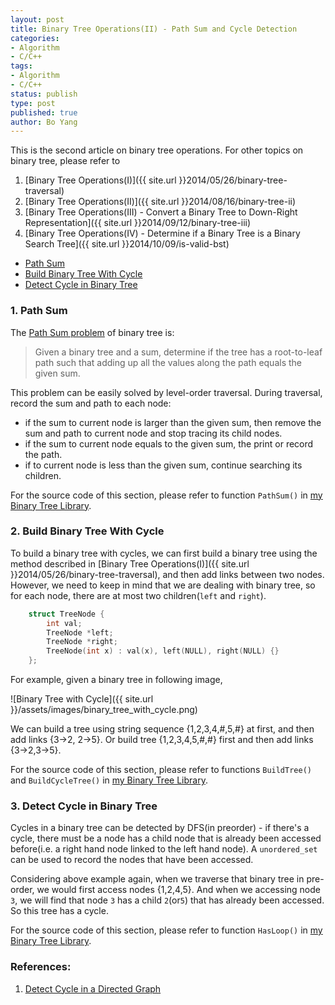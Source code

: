 ```yaml
---
layout: post
title: Binary Tree Operations(II) - Path Sum and Cycle Detection
categories: 
- Algorithm
- C/C++
tags:
- Algorithm
- C/C++
status: publish
type: post
published: true
author: Bo Yang
---
```

This is the second article on binary tree operations. For other topics on binary tree, please refer to 

1. [Binary Tree Operations(I)]({{ site.url }}2014/05/26/binary-tree-traversal)
2. [Binary Tree Operations(II)]({{ site.url }}2014/08/16/binary-tree-ii)
3. [Binary Tree Operations(III) - Convert a Binary Tree to Down-Right Representation]({{ site.url }}2014/09/12/binary-tree-iii)
4. [Binary Tree Operations(IV) - Determine if a Binary Tree is a Binary Search Tree]({{ site.url }}2014/10/09/is-valid-bst)


- [Path Sum](#path_sum)
- [Build Binary Tree With Cycle](#build_cycle)
- [Detect Cycle in Binary Tree](#detect_cycle)

### 1. <a name="path_sum">Path Sum</a>

The [Path Sum problem](http://www.programcreek.com/2013/01/leetcode-path-sum/) of binary tree is:

>Given a binary tree and a sum, determine if the tree has a root-to-leaf path such that adding up all the values along the path equals the given sum.

This problem can be easily solved by level-order traversal. During traversal, record the sum and path to each node: 

- if the sum to current node is larger than the given sum, then remove the sum and path to current node and stop tracing its child nodes.
- if the sum to current node equals to the given sum, the print or record the path.
- if to current node is less than the given sum, continue searching its children.

For the source code of this section, please refer to function `PathSum()` in [my Binary Tree Library](https://github.com/bo-yang/BinaryTree).

### 2. <a name="build_cycle">Build Binary Tree With Cycle</a>

To build a binary tree with cycles, we can first build a binary tree using the method described in [Binary Tree Operations(I)]({{ site.url }}2014/05/26/binary-tree-traversal), and then add links between two nodes. However, we need to keep in mind that we are dealing with binary tree, so for each node, there are at most two children(`left` and `right`).

~~~cpp
	struct TreeNode {
		int val;
		TreeNode *left;
		TreeNode *right;
		TreeNode(int x) : val(x), left(NULL), right(NULL) {}
	};
~~~

For example, given a binary tree in following image,

![Binary Tree with Cycle]({{ site.url }}/assets/images/binary_tree_with_cycle.png)

We can build a tree using string sequence {1,2,3,4,#,5,#} at first, and then add links {3->2, 2->5}. Or build tree {1,2,3,4,5,#,#} first and then add links {3->2,3->5}. 

For the source code of this section, please refer to functions `BuildTree()` and `BuildCycleTree()` in [my Binary Tree Library](https://github.com/bo-yang/BinaryTree).


### 3. <a name="detect_cycle">Detect Cycle in Binary Tree</a>

Cycles in a binary tree can be detected by DFS(in preorder) - if there's a cycle, there must be a node has a child node that is already been accessed before(i.e. a right hand node linked to the left hand node). A `unordered_set` can be used to record the nodes that have been accessed.

Considering above example again, when we traverse that binary tree in pre-order, we would first access nodes {1,2,4,5}. And when we accessing node `3`, we will find that node `3` has a child `2`(or`5`) that has already been accessed. So this tree has a cycle.

For the source code of this section, please refer to function `HasLoop()` in [my Binary Tree Library](https://github.com/bo-yang/BinaryTree).

### References:

1. [Detect Cycle in a Directed Graph](http://www.geeksforgeeks.org/detect-cycle-in-a-graph/)
